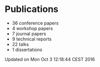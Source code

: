 # Publications
  * 36 conference papers
  * 4 workshop papers
  * 7 journal papers
  * 9 technical reports
  * 22 talks
  * 1 dissertations

Updated on Mon Oct  3 12:18:44 CEST 2016
